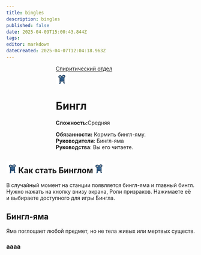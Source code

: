 ```yaml
---
title: bingles
description: bingles
published: false
date: 2025-04-09T15:00:43.844Z
tags: 
editor: markdown
dateCreated: 2025-04-07T12:04:18.963Z
---
```



<div style="display: flex; justify-content: center;">
<div class="roles-passport sp">
  <div class="title sp"><a href="/roles/spiritualisticdepartment">Спиритический отдел</a></div>
  <div>
    <div><div id="gondola-button"><img src="/roles/bingle.gif"></div></div>
  <div><div>
    <h1>Бингл</h1>
    <p><strong>Сложность:</strong>Средняя</p>
    <strong>Обязанности:</strong> Кормить бингл-яму.<br>
    <b>Руководители</b>: Бингл-яма<br>
    <b>Руководства</b>: Вы его читаете.
  </div></div>
  </div>
</div>
</div>
<h2><img class="bingle" src="/roles/bingle.gif">Как стать Бинглом<img class="bingle" src="/roles/bingle.gif"></h2>
В случайный момент на станции появляется бингл-яма и главный бингл.
<br>Нужно нажать на кнопку внизу экрана, Роли призраков. Нажимаете её и выбираете доступного для игры Бингла.

<h2>Бингл-яма</h2>
Яма поглощает любой предмет, но не тела живых или мертвых существ.





<h3>aaaa</h3>




<div class="table"></div>

